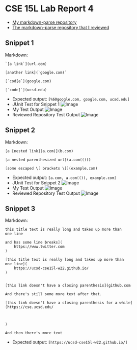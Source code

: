 # CSE 15L Lab Report 4
- [My markdown-parse repository](https://github.com/m6shin/markdown-parse)
- [The markdown-parse repository that I reviewed](https://github.com/ericwpei/markdown-parse.git)
## Snippet 1
Markdown:
```
`[a link`](url.com)

[another link](`google.com)`

[`cod[e`](google.com)

[`code]`](ucsd.edu)
```
- Expected output: `[%60google.com, google.com, ucsd.edu]`
- JUnit Test for Snippet 1
![Image](https://snipboard.io/eGahNm.jpg)
- My Test Output
![Image](https://i.snipboard.io/DnvkFG.jpg)
- Reviewed Repository Test Output
![Image](https://snipboard.io/7pzq4R.jpg)


## Snippet 2
Markdown:
```
[a [nested link](a.com)](b.com)

[a nested parenthesized url](a.com(()))

[some escaped \[ brackets \]](example.com)
```
- Expected output: `[a.com, a.com(()), example.com]`
- JUnit Test for Snippet 2
![Image](https://snipboard.io/TZ8ILg.jpg)
- My Test Output
![Image](https://i.snipboard.io/AqHDR0.jpg)
- Reviewed Repository Test Output
![Image](https://snipboard.io/pmVKZW.jpg)

## Snippet 3
Markdown:
```
this title text is really long and takes up more than 
one line

and has some line breaks](
    https://www.twitter.com
)

[this title text is really long and takes up more than 
one line](
    https://ucsd-cse15l-w22.github.io/
)


[this link doesn't have a closing parenthesis](github.com

And there's still some more text after that.

[this link doesn't have a closing parenthesis for a while](https://cse.ucsd.edu/



)

And then there's more text
```
- Expected output: `[https://ucsd-cse15l-w22.github.io/]`
